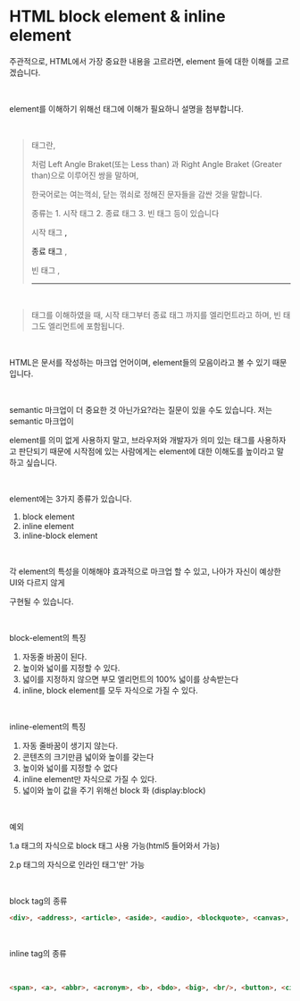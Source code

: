 # HTML block element & inline element

주관적으로, HTML에서 가장 중요한 내용을 고르라면, element 들에 대한 이해를 고르겠습니다.

<br>

element를 이해하기 위해선 태그에 이해가 필요하니 설명을 첨부합니다.

<br>

>태그란, <div>처럼 Left Angle Braket(또는 Less than) 과 Right Angle Braket (Greater than)으로 이루어진 쌍을 말하며,
>
>
>
>한국어로는 여는꺽쇠, 닫는 꺾쇠로 정해진 문자들을 감싼 것을 말합니다.
>
>종류는 1. 시작 태그 2. 종료 태그 3. 빈 태그 등이 있습니다
>
>시작 태그 <a> , <div>
>
>종료 태그 </a>, </div>
>
>빈 태그 <img>, <hr/>

<br>

>태그를 이해하였을 때, 시작 태그부터 종료 태그 까지를 엘리먼트라고 하며, 빈 태그도 엘리먼트에 포함됩니다.

<br>

HTML은 문서를 작성하는 마크업 언어이며, element들의 모음이라고 볼 수 있기 때문입니다.

<br>

semantic 마크업이 더 중요한 것 아닌가요?라는 질문이 있을 수도 있습니다. 저는 semantic 마크업이

element를 의미 없게 사용하지 말고, 브라우저와 개발자가 의미 있는 태그를 사용하자고 판단되기 때문에 시작점에 있는 사람에게는 element에 대한 이해도를 높이라고 말하고 싶습니다.

<br>

element에는 3가지 종류가 있습니다.

1. block element
2. inline element
3. inline-block element

<br>

각 element의 특성을 이해해야 효과적으로 마크업 할 수 있고, 나아가 자신이 예상한 UI와 다르지 않게

구현될 수 있습니다.

<br>

block-element의 특징

1. 자동줄 바꿈이 된다.
2. 높이와 넓이를 지정할 수 있다.
3. 넓이를 지정하지 않으면 부모 엘리먼트의 100% 넓이를 상속받는다
4. inline, block element를 모두 자식으로 가질 수 있다.

<br>

inline-element의 특징

1. 자동 줄바꿈이 생기지 않는다.
2. 콘텐츠의 크기만큼 넓이와 높이를 갖는다
3. 높이와 넓이를 지정할 수 없다
4. inline element만 자식으로 가질 수 있다.
5. 넓이와 높이 값을 주기 위해선 block 화 (display:block)

<br>

예외

1.a 태그의 자식으로 block 태그 사용 가능(html5 들어와서 가능)

2.p 태그의 자식으로 인라인 태그'만' 가능

<br>

block tag의 종류

```html
<div>, <address>, <article>, <aside>, <audio>, <blockquote>, <canvas>, <dd>, <div>, <dl>, <fieldset>, <figcaption>, <figure>, <footer>, <form>, <h1>, <h2>, <h3>, <h4>, <h5>, <h6>, <header>, <hgroup>, <hr>, <noscript>, <ol>, <output>, <p>, <pre>, <section>, <table>, <ul>, <video>
```

<br>

inline tag의 종류

<br>

```html
<span>, <a>, <abbr>, <acronym>, <b>, <bdo>, <big>, <br/>, <button>, <cite>, <code>, <dfn>, <em>, <i>, <img>, <input>, <kbd>, <label>, <map>, <object>, <q>, <samp>, <small>, <script>, <select>, <span>, <strong>, <sub>, <sup>, <textarea>, <tt>, <var>
```



